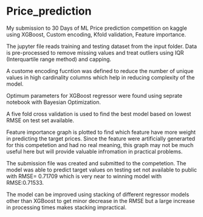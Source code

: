 # Price_prediction
My submission to 30 Days of ML Price prediction competition on kaggle using XGBoost, Custom encoding, Kfold validation, Feature importance.

The jupyter file reads training and testing dataset from the input folder. Data is pre-processed to remove missing values and treat outliers using IQR (Interquartile range method) and capping.

A custome encoding fucntion was defined to reduce the number of unique values in high cardinality columns which help in reducing complexity of the model.

Optimum parameters for XGBoost regressor were found using seprate notebook with Bayesian Optimization.

A five fold cross validation is used to find the best model based on lowest RMSE on test set available.

Feature importance graph is plotted to find which feature have more weight in predicting the target prices. Since the feature were artificially generarted for this competetion and had no real meaning, this graph may not be much useful here but will provide valuable infromation in practical problems.

The submission file was created and submitted to the competetion. The model was able to predict target values on testing set not available to public with RMSE= 0.71709 which is very near to winning model with RMSE:0.71533. 

The model can be improved using stacking of different regressor models other than XGBoost to get minor decrease in the RMSE but a large increase in processing times makes stacking impractical.
